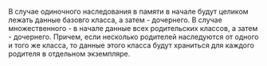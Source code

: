 В случае одиночного наследования в памяти в начале будут целиком лежать данные базовго класса, а затем - дочернего.
В случае множественного - в начале данные всех родительских классов, а затем - дочернего. Причем, если несколько родителей наследуются от одного и того же класса, то данные этого класса будут храниться для каждого родителя в отдельном экземпляре.